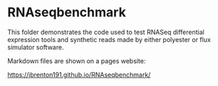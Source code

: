 # RNAseqbenchmark

This folder demonstrates the code used to test RNASeq differential expression tools and synthetic reads made by either polyester or flux simulator software.

Markdown files are shown on a pages website:

https://jbrenton191.github.io/RNAseqbenchmark/
